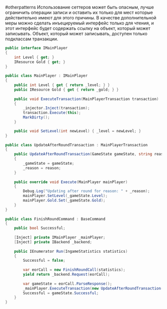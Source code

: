 #otherpatterns 
Использование сеттеров может быть опасным, лучше ограничить операции записи и оставить их только для мест которые действительно имеют для этого причины. В качестве дополнительной меры можно сделать инъецируемый интерфейс только для чтения, и этот интерфейс будет содержать ссылку на объект, который может записывать. Объект, который может записывать, доступен только подклассам транзакции. 

```cs
public interface IMainPlayer
{
    int Level { get; }
    IResource Gold { get; }
}
 
public class MainPlayer : IMainPlayer
{
    public int Level { get { return _level; } }
    public IResource Gold { get { return _gold; } }
 
    public void ExecuteTransaction(MainPlayerTransaction transaction)
    {
        _injector.Inject(transaction);
        transaction.Execute(this);
        MarkDirty();
    }

    public void SetLevel(int newLevel) { _level = newLevel; }
}
 
public class UpdateAfterRoundTransaction : MainPlayerTransaction
{
    public UpdateAfterRoundTransaction(GameState gameState, string reason)
    {
        _gameState = gameState;
        _reason = reason;
    }
 
    public override void Execute(MainPlayer mainPlayer)
    {
        Debug.Log("Updating after round for reason: " + _reason);
        mainPlayer.SetLevel(_gameState.Level);
        mainPlayer.Gold.Set(_gameState.Gold);
    }
}
 
public class FinishRoundCommand : BaseCommand
{
    public bool Successful;
 
    [Inject] private IMainPlayer _mainPlayer;
    [Inject] private IBackend _backend;
 
    public IEnumerator Run(IngameStatistics statistics)
    {
        Successful = false;
 
        var eorCall = new FinishRoundCall(statistics);
        yield return _backend.Request(eorCall);
 
        var gameState = eorCall.ParseResponse();
        _mainPlayer.ExecuteTransaction(new UpdateAfterRoundTransaction(gameState, "Normal end of round response"));
        Successful = gameState.Successful;
    }
}

```